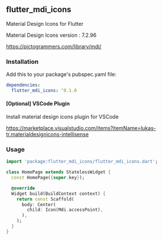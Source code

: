 ## flutter_mdi_icons

Material Design Icons for Flutter

Material Design Icons version : 7.2.96

https://pictogrammers.com/library/mdi/

### Installation

Add this to your package's pubspec.yaml file:

```yaml
dependencies:
  flutter_mdi_icons: ^0.1.0
```

#### [Optional] VSCode Plugin
Install material design icons plugin for VSCode

https://marketplace.visualstudio.com/items?itemName=lukas-tr.materialdesignicons-intellisense

### Usage

```dart
import 'package:flutter_mdi_icons/flutter_mdi_icons.dart';

class HomePage extends StatelessWidget {
  const HomePage({super.key});

  @override
  Widget build(BuildContext context) {
    return const Scaffold(
      body: Center(
        child: Icon(Mdi.accessPoint),
      ),
    );
  }
}
```
